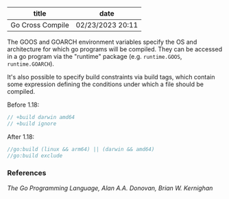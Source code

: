 | title | date |
|---|---|
| Go Cross Compile | 02/23/2023 20:11 |

The GOOS and GOARCH environment variables specify the OS and architecture for 
which go programs will be compiled. They can be accessed in a go program via the 
"runtime" package (e.g. `runtime.GOOS`, `runtime.GOARCH`). 

It's also possible to specify build constraints via build tags, which contain
some expression defining the conditions under which a file should be compiled.

Before 1.18:
```go
// +build darwin amd64
// +build ignore
```

After 1.18:
```go
//go:build (linux && arm64) || (darwin && amd64)
//go:build exclude
```

### References
_The Go Programming Language, Alan A.A. Donovan, Brian W. Kernighan_
